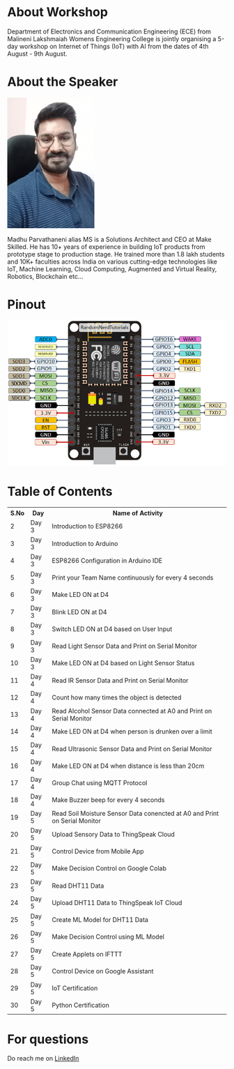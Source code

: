 # About Workshop
Department of Electronics and Communication Engineering (ECE) from Malineni Lakshmaiah Womens Engineering College is jointly organising a 5-day workshop on Internet of Things (IoT) with AI from the dates of 4th August - 9th August.

# About the Speaker
<img src="https://raw.githubusercontent.com/madblocksgit/ETAI-2021---VSSUT-11th-aug-iot-session/main/maddy.jpg" height="300" width="200" />

Madhu Parvathaneni alias MS is a Solutions Architect and CEO at Make Skilled. He has 10+ years of experience in building IoT products from prototype stage to production stage. He trained more than 1.8 lakh students and 10K+ faculties across India on various cutting-edge technologies like IoT, Machine Learning, Cloud Computing, Augmented and Virtual Reality, Robotics, Blockchain etc...

# Pinout
<img src="https://github.com/maddydevgits/NECT-IIoT-Workshop-July/blob/main/esp8266.png" />

# Table of Contents

<table>
  <tr>
    <th>S.No</th>
    <th>Day</th>
    <th>Name of Activity</th>
  </tr>
  <tr>
    <td>2</td>
    <td>Day 3</td>
    <td>Introduction to ESP8266</td>
  </tr>
  <tr>
    <td>3</td>
    <td>Day 3</td>
    <td>Introduction to Arduino</td>
  </tr>
  <tr>
    <td>4</td>
    <td>Day 3</td>
    <td>ESP8266 Configuration in Arduino IDE</td>
  </tr>
  <tr>
    <td>5</td>
    <td>Day 3</td>
    <td>Print your Team Name continuously for every 4 seconds</td>
  </tr>
  <tr>
    <td>6</td>
    <td>Day 3</td>
    <td>Make LED ON at D4</td>
  </tr>
  <tr>
    <td>7</td>
    <td>Day 3</td>
    <td>Blink LED ON at D4</td>
  </tr>
  <tr>
    <td>8</td>
    <td>Day 3</td>
    <td>Switch LED ON at D4 based on User Input</td>
  </tr>
  <tr>
    <td>9</td>
    <td>Day 3</td>
    <td>Read Light Sensor Data and Print on Serial Monitor</td>
  </tr>
  <tr>
    <td>10</td>
    <td>Day 3</td>
    <td>Make LED ON at D4 based on Light Sensor Status</td>
  </tr>
  <tr>
    <td>11</td>
    <td>Day 4</td>
    <td>Read IR Sensor Data and Print on Serial Monitor</td>
  </tr>
  <tr>
    <td>12</td>
    <td>Day 4</td>
    <td>Count how many times the object is detected</td>
  </tr>
  <tr>
    <td>13</td>
    <td>Day 4</td>
    <td>Read Alcohol Sensor Data connected at A0 and Print on Serial Monitor</td>
  </tr>
  <tr>
    <td>14</td>
    <td>Day 4</td>
    <td>Make LED ON at D4 when person is drunken over a limit</td>
  </tr>
  <tr>
    <td>15</td>
    <td>Day 4</td>
    <td>Read Ultrasonic Sensor Data and Print on Serial Monitor</td>
  </tr>
  <tr>
    <td>16</td>
    <td>Day 4</td>
    <td>Make LED ON at D4 when distance is less than 20cm</td>
  </tr>
  <tr>
    <td>17</td>
    <td>Day 4</td>
    <td>Group Chat using MQTT Protocol</td>
  </tr>
  <tr>
    <td>18</td>
    <td>Day 4</td>
    <td>Make Buzzer beep for every 4 seconds</td>
  </tr>
  <tr>
    <td>19</td>
    <td>Day 5</td>
    <td>Read Soil Moisture Sensor Data conencted at A0 and Print on Serial Monitor</td>
  </tr>
  <tr>
    <td>20</td>
    <td>Day 5</td>
    <td>Upload Sensory Data to ThingSpeak Cloud</td>
  </tr>
  <tr>
    <td>21</td>
    <td>Day 5</td>
    <td>Control Device from Mobile App</td>
  </tr>
  <tr>
    <td>22</td>
    <td>Day 5</td>
    <td>Make Decision Control on Google Colab</td>
  </tr>
  <tr>
    <td>23</td>
    <td>Day 5</td>
    <td>Read DHT11 Data</td>
  </tr>
  <tr>
    <td>24</td>
    <td>Day 5</td>
    <td>Upload DHT11 Data to ThingSpeak IoT Cloud</td>
  </tr>
  <tr>
    <td>25</td>
    <td>Day 5</td>
    <td>Create ML Model for DHT11 Data</td>
  </tr>
  <tr>
    <td>26</td>
    <td>Day 5</td>
    <td>Make Decision Control using ML Model</td>
  </tr>
  <tr>
    <td>27</td>
    <td>Day 5</td>
    <td>Create Applets on IFTTT</td>
  </tr>
  <tr>
    <td>28</td>
    <td>Day 5</td>
    <td>Control Device on Google Assistant</td>
  </tr>
  <tr>
    <td>29</td>
    <td>Day 5</td>
    <td>IoT Certification</td>
  </tr>
  <tr>
    <td>30</td>
    <td>Day 5</td>
    <td>Python Certification</td>
  </tr>
</table>

# For questions
Do reach me on <a href="https://linkedin.com/in/MadhuPIoT">LinkedIn</a>

